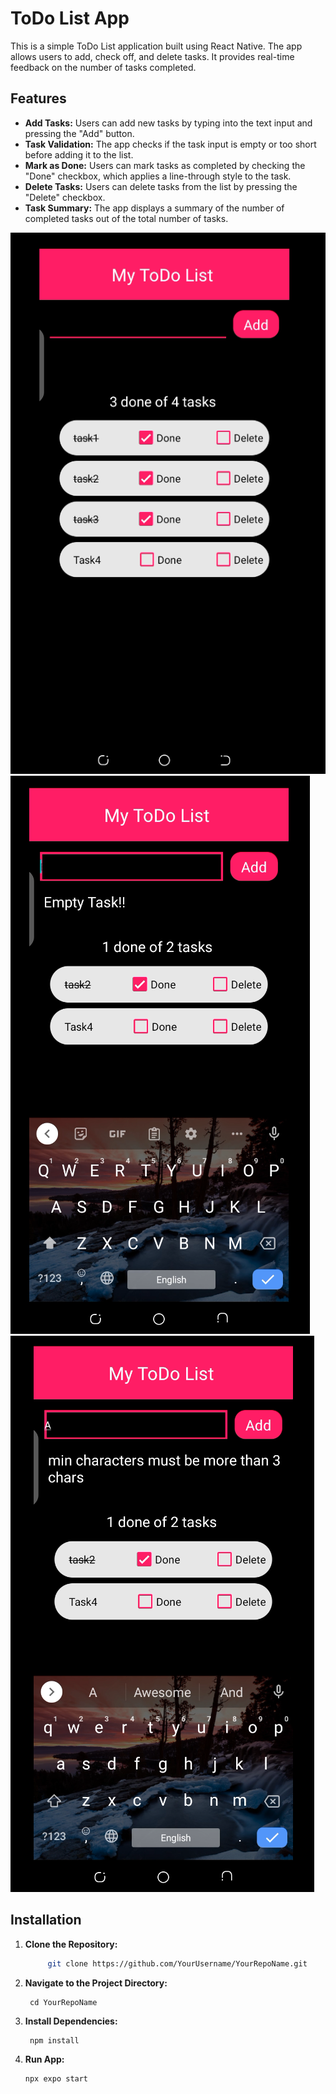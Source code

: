 # ToDo List App

This is a simple ToDo List application built using React Native. The app allows users to add, check off, and delete tasks. It provides real-time feedback on the number of tasks completed.

## Features

- **Add Tasks:** Users can add new tasks by typing into the text input and pressing the "Add" button.
- **Task Validation:** The app checks if the task input is empty or too short before adding it to the list.
- **Mark as Done:** Users can mark tasks as completed by checking the "Done" checkbox, which applies a line-through style to the task.
- **Delete Tasks:** Users can delete tasks from the list by pressing the "Delete" checkbox.
- **Task Summary:** The app displays a summary of the number of completed tasks out of the total number of tasks.

![image alt](https://github.com/FatamaOkasha/ReactNativeProjects/blob/master/todo-1.PNG?raw=true)
![image alt](https://github.com/FatamaOkasha/ReactNativeProjects/blob/master/todo-2.PNG?raw=true)
![image alt](https://github.com/FatamaOkasha/ReactNativeProjects/blob/master/todo-3.PNG?raw=true)


## Installation

1. **Clone the Repository:**
   ```bash
        git clone https://github.com/YourUsername/YourRepoName.git
2. **Navigate to the Project Directory:**

        cd YourRepoName
4. **Install Dependencies:**

        npm install
6. **Run App:**

       npx expo start
  
